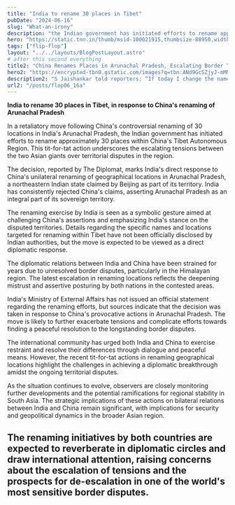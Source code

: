 ```yaml
---
title: "India to rename 30 places in Tibet"
pubDate: "2024-06-16"
slug: "What-an-irony"
description: "the Indian government has initiated efforts to rename approximately 30 places within China's Tibet Autonomous Region."
hero: "https://static.tnn.in/thumb/msid-100021915,thumbsize-88950,width-1280,height-720,resizemode-75/100021915.jpg"
tags: ["flip-flop"]
layout: "../../layouts/BlogPostLayout.astro"
# after this second everything
title2: "China Renames Places in Arunachal Pradesh, Escalating Border Tensions"
hero2: "https://encrypted-tbn0.gstatic.com/images?q=tbn:ANd9GcSZjyJ-mMNl9v65qC3ucXW3JpqGJULropFMTGYNI2nQbdpsDjy1Cboe1KmSSXAMCiDHWqU&usqp=CAU"
description2: "S Jaishankar told reporters: “If today I change the name of your house, will it become mine?"
url2: "/posts/flop06_16a"
---
```

**India to rename 30 places in Tibet, in response to China's renaming of Arunachal Pradesh**

In a retaliatory move following China's controversial renaming of 30 locations in India's Arunachal Pradesh, the Indian government has initiated efforts to rename approximately 30 places within China's Tibet Autonomous Region. This tit-for-tat action underscores the escalating tensions between the two Asian giants over territorial disputes in the region.

The decision, reported by The Diplomat, marks India's direct response to China's unilateral renaming of geographical locations in Arunachal Pradesh, a northeastern Indian state claimed by Beijing as part of its territory. India has consistently rejected China's claims, asserting Arunachal Pradesh as an integral part of its sovereign territory.

The renaming exercise by India is seen as a symbolic gesture aimed at challenging China's assertions and emphasizing India's stance on the disputed territories. Details regarding the specific names and locations targeted for renaming within Tibet have not been officially disclosed by Indian authorities, but the move is expected to be viewed as a direct diplomatic response.

The diplomatic relations between India and China have been strained for years due to unresolved border disputes, particularly in the Himalayan region. The latest escalation in renaming locations reflects the deepening mistrust and assertive posturing by both nations in the contested areas.

India's Ministry of External Affairs has not issued an official statement regarding the renaming efforts, but sources indicate that the decision was taken in response to China's provocative actions in Arunachal Pradesh. The move is likely to further exacerbate tensions and complicate efforts towards finding a peaceful resolution to the longstanding border disputes.

The international community has urged both India and China to exercise restraint and resolve their differences through dialogue and peaceful means. However, the recent tit-for-tat actions in renaming geographical locations highlight the challenges in achieving a diplomatic breakthrough amidst the ongoing territorial disputes.

As the situation continues to evolve, observers are closely monitoring further developments and the potential ramifications for regional stability in South Asia. The strategic implications of these actions on bilateral relations between India and China remain significant, with implications for security and geopolitical dynamics in the broader Asian region.

The renaming initiatives by both countries are expected to reverberate in diplomatic circles and draw international attention, raising concerns about the escalation of tensions and the prospects for de-escalation in one of the world's most sensitive border disputes.
---